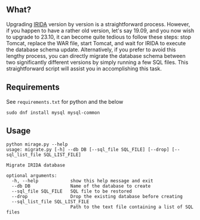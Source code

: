 ## What?
Upgrading [IRIDA](https://irida.ca/) version by version is a straightforward process. However, if you happen to have a rather old version, let's say 19.09, and you now wish to upgrade to 23.10, it can become quite tedious to follow these steps: stop Tomcat, replace the WAR file, start Tomcat, and wait for IRIDA to execute the database schema update. Alternatively, if you prefer to avoid this lengthy process, you can directly migrate the database schema between two significantly different versions by simply running a few SQL files. This straightforward script will assist you in accomplishing this task.

## Requirements

See `requirements.txt` for python and the below

```
sudo dnf install mysql mysql-common
```

## Usage
```
python mirage.py --help
usage: migrate.py [-h] --db DB [--sql_file SQL_FILE] [--drop] [--sql_list_file SQL_LIST_FILE]

Migrate IRIDA database

optional arguments:
  -h, --help            show this help message and exit
  --db DB               Name of the database to create
  --sql_file SQL_FILE   SQL file to be restored
  --drop                Drop the existing database before creating
  --sql_list_file SQL_LIST_FILE
                        Path to the text file containing a list of SQL files
```